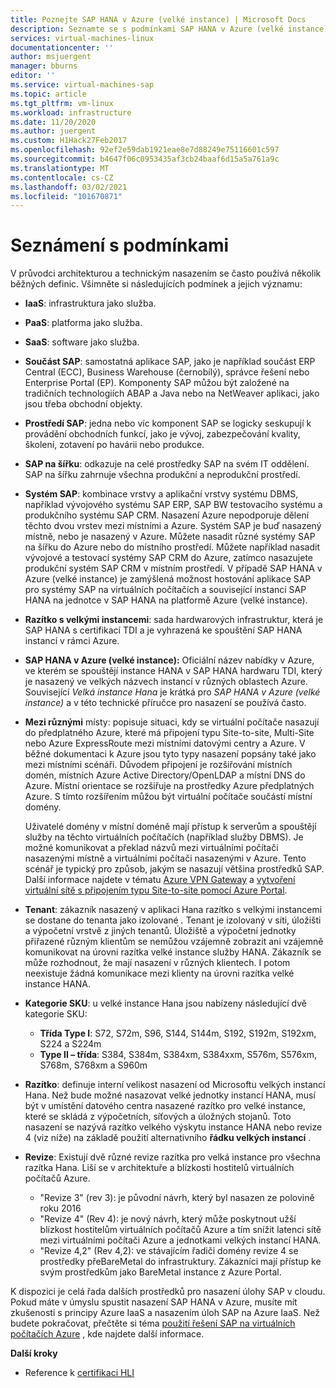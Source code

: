 ```yaml
---
title: Poznejte SAP HANA v Azure (velké instance) | Microsoft Docs
description: Seznamte se s podmínkami SAP HANA v Azure (velké instance).
services: virtual-machines-linux
documentationcenter: ''
author: msjuergent
manager: bburns
editor: ''
ms.service: virtual-machines-sap
ms.topic: article
ms.tgt_pltfrm: vm-linux
ms.workload: infrastructure
ms.date: 11/20/2020
ms.author: juergent
ms.custom: H1Hack27Feb2017
ms.openlocfilehash: 92ef2e59dab1921eae8e7d88249e75116601c597
ms.sourcegitcommit: b4647f06c0953435af3cb24baaf6d15a5a761a9c
ms.translationtype: MT
ms.contentlocale: cs-CZ
ms.lasthandoff: 03/02/2021
ms.locfileid: "101670871"
---
```

# <a name="know-the-terms"></a>Seznámení s podmínkami

V průvodci architekturou a technickým nasazením se často používá několik běžných definic. Všimněte si následujících podmínek a jejich významu:

- **IaaS**: infrastruktura jako služba.
- **PaaS**: platforma jako služba.
- **SaaS**: software jako služba.
- **Součást SAP**: samostatná aplikace SAP, jako je například součást ERP Central (ECC), Business Warehouse (černobílý), správce řešení nebo Enterprise Portal (EP). Komponenty SAP můžou být založené na tradičních technologiích ABAP a Java nebo na NetWeaver aplikaci, jako jsou třeba obchodní objekty.
- **Prostředí SAP**: jedna nebo víc komponent SAP se logicky seskupují k provádění obchodních funkcí, jako je vývoj, zabezpečování kvality, školení, zotavení po havárii nebo produkce.
- **SAP na šířku**: odkazuje na celé prostředky SAP na svém IT oddělení. SAP na šířku zahrnuje všechna produkční a neprodukční prostředí.
- **Systém SAP**: kombinace vrstvy a aplikační vrstvy systému DBMS, například vývojového systému SAP ERP, SAP BW testovacího systému a produkčního systému SAP CRM. Nasazení Azure nepodporuje dělení těchto dvou vrstev mezi místními a Azure. Systém SAP je buď nasazený místně, nebo je nasazený v Azure. Můžete nasadit různé systémy SAP na šířku do Azure nebo do místního prostředí. Můžete například nasadit vývojové a testovací systémy SAP CRM do Azure, zatímco nasazujete produkční systém SAP CRM v místním prostředí. V případě SAP HANA v Azure (velké instance) je zamýšlená možnost hostování aplikace SAP pro systémy SAP na virtuálních počítačích a související instanci SAP HANA na jednotce v SAP HANA na platformě Azure (velké instance).
- **Razítko s velkými instancemi**: sada hardwarových infrastruktur, která je SAP HANA s certifikací TDI a je vyhrazená ke spouštění SAP HANA instancí v rámci Azure.
- **SAP HANA v Azure (velké instance):** Oficiální název nabídky v Azure, ve kterém se spouštějí instance HANA v SAP HANA hardwaru TDI, který je nasazený ve velkých názvech instancí v různých oblastech Azure. Související *Velká instance Hana* je krátká pro *SAP HANA v Azure (velké instance)* a v této technické příručce pro nasazení se používá často.
- **Mezi různými** místy: popisuje situaci, kdy se virtuální počítače nasazují do předplatného Azure, které má připojení typu Site-to-site, Multi-Site nebo Azure ExpressRoute mezi místními datovými centry a Azure. V běžné dokumentaci k Azure jsou tyto typy nasazení popsány také jako mezi místními scénáři. Důvodem připojení je rozšiřování místních domén, místních Azure Active Directory/OpenLDAP a místní DNS do Azure. Místní orientace se rozšiřuje na prostředky Azure předplatných Azure. S tímto rozšířením můžou být virtuální počítače součástí místní domény. 

   Uživatelé domény v místní doméně mají přístup k serverům a spouštějí služby na těchto virtuálních počítačích (například služby DBMS). Je možné komunikovat a překlad názvů mezi virtuálními počítači nasazenými místně a virtuálními počítači nasazenými v Azure. Tento scénář je typický pro způsob, jakým se nasazují většina prostředků SAP. Další informace najdete v tématu [Azure VPN Gateway](../../../vpn-gateway/vpn-gateway-about-vpngateways.md) a [vytvoření virtuální sítě s připojením typu Site-to-site pomocí Azure Portal](../../../vpn-gateway/tutorial-site-to-site-portal.md).
- **Tenant**: zákazník nasazený v aplikaci Hana razítko s velkými instancemi se dostane do tenanta jako izolované *.* Tenant je izolovaný v síti, úložišti a výpočetní vrstvě z jiných tenantů. Úložiště a výpočetní jednotky přiřazené různým klientům se nemůžou vzájemně zobrazit ani vzájemně komunikovat na úrovni razítka velké instance služby HANA. Zákazník se může rozhodnout, že mají nasazení v různých klientech. I potom neexistuje žádná komunikace mezi klienty na úrovni razítka velké instance HANA.
- **Kategorie SKU**: u velké instance Hana jsou nabízeny následující dvě kategorie SKU:
    - **Třída Type I**: S72, S72m, S96, S144, S144m, S192, S192m, S192xm, S224 a S224m
    - **Type II – třída**: S384, S384m, S384xm, S384xxm, S576m, S576xm, S768m, S768xm a S960m
- **Razítko**: definuje interní velikost nasazení od Microsoftu velkých instancí Hana. Než bude možné nasazovat velké jednotky instancí HANA, musí být v umístění datového centra nasazené razítko pro velké instance, které se skládá z výpočetních, síťových a úložných stojanů. Toto nasazení se nazývá razítko velkého výskytu instance HANA nebo revize 4 (viz níže) na základě použití alternativního **řádku velkých instancí** .
- **Revize**: Existují dvě různé revize razítka pro velká instance pro všechna razítka Hana. Liší se v architektuře a blízkosti hostitelů virtuálních počítačů Azure.
    - "Revize 3" (rev 3): je původní návrh, který byl nasazen ze polovině roku 2016
    - "Revize 4" (Rev 4): je nový návrh, který může poskytnout užší blízkost hostitelům virtuálních počítačů Azure a tím snížit latenci sítě mezi virtuálními počítači Azure a jednotkami velkých instancí HANA. 
    - "Revize 4,2" (Rev 4,2): ve stávajícím řadiči domény revize 4 se prostředky přeBareMetal do infrastruktury.  Zákazníci mají přístup ke svým prostředkům jako BareMetal instance z Azure Portal. 

K dispozici je celá řada dalších prostředků pro nasazení úlohy SAP v cloudu. Pokud máte v úmyslu spustit nasazení SAP HANA v Azure, musíte mít zkušenosti s principy Azure IaaS a nasazením úloh SAP na Azure IaaS. Než budete pokračovat, přečtěte si téma [použití řešení SAP na virtuálních počítačích Azure](get-started.md) , kde najdete další informace. 

**Další kroky**
- Reference k [certifikaci HLI](hana-certification.md)